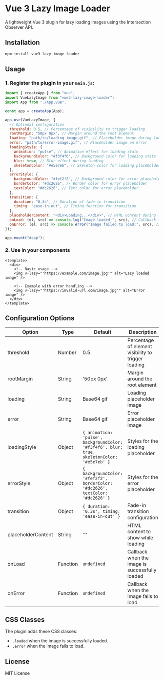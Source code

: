 # Vue 3 Lazy Image Loader

A lightweight Vue 3 plugin for lazy loading images using the Intersection Observer API.

## Installation

```bash
npm install vue3-lazy-image-loader
```

## Usage

### 1. Register the plugin in your `main.js`:

```javascript
import { createApp } from "vue";
import VueLazyImage from "vue3-lazy-image-loader";
import App from "./App.vue";

const app = createApp(App);

app.use(VueLazyImage, {
  // Optional configuration
  threshold: 0.5, // Percentage of visibility to trigger loading
  rootMargin: "50px 0px", // Margin around the root element
  loading: "path/to/loading-image.gif", // Placeholder image during loading
  error: "path/to/error-image.gif", // Placeholder image on error
  loadingStyle: {
    animation: "pulse", // Animation effect for loading state
    backgroundColor: "#f3f4f6", // Background color for loading state
    blur: true, // Blur effect during loading
    skeletonColor: "#e5e7eb", // Skeleton color for loading placeholder
  },
  errorStyle: {
    backgroundColor: "#fef2f2", // Background color for error placeholder
    borderColor: "#dc2626", // Border color for error placeholder
    textColor: "#dc2626", // Text color for error placeholder
  },
  transition: {
    duration: "0.3s", // Duration of fade-in transition
    timing: "ease-in-out", // Timing function for transition
  },
  placeholderContent: "<div>Loading...</div>", // HTML content during loading
  onLoad: (el, src) => console.log("Image loaded:", src), // Callback for successful load
  onError: (el, src) => console.error("Image failed to load:", src), // Callback for load error
});

app.mount("#app");
```

### 2. Use in your components

```vue
<template>
  <div>
    <!-- Basic usage -->
    <img v-lazy="'https://example.com/image.jpg'" alt="Lazy loaded image" />

    <!-- Example with error handling -->
    <img v-lazy="'https://invalid-url.com/image.jpg'" alt="Error image" />
  </div>
</template>
```

## Configuration Options

| Option             | Type     | Default                                                                                    | Description                                         |
| ------------------ | -------- | ------------------------------------------------------------------------------------------ | --------------------------------------------------- |
| threshold          | Number   | 0.5                                                                                        | Percentage of element visibility to trigger loading |
| rootMargin         | String   | '50px 0px'                                                                                 | Margin around the root element                      |
| loading            | String   | Base64 gif                                                                                 | Loading placeholder image                           |
| error              | String   | Base64 gif                                                                                 | Error placeholder image                             |
| loadingStyle       | Object   | `{ animation: 'pulse', backgroundColor: '#f3f4f6', blur: true, skeletonColor: '#e5e7eb' }` | Styles for the loading placeholder                  |
| errorStyle         | Object   | `{ backgroundColor: '#fef2f2', borderColor: '#dc2626', textColor: '#dc2626' }`             | Styles for the error placeholder                    |
| transition         | Object   | `{ duration: '0.3s', timing: 'ease-in-out' }`                                              | Fade-in transition configuration                    |
| placeholderContent | String   | `""`                                                                                       | HTML content to show while loading                  |
| onLoad             | Function | `undefined`                                                                                | Callback when the image is successfully loaded      |
| onError            | Function | `undefined`                                                                                | Callback when the image fails to load               |

## CSS Classes

The plugin adds these CSS classes:

- `.loaded` when the image is successfully loaded.
- `.error` when the image fails to load.

## License

MIT License
